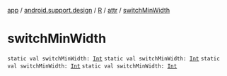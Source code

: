 [app](../../../index.md) / [android.support.design](../../index.md) / [R](../index.md) / [attr](index.md) / [switchMinWidth](.)

# switchMinWidth

`static val switchMinWidth: `[`Int`](https://kotlinlang.org/api/latest/jvm/stdlib/kotlin/-int/index.html)
`static val switchMinWidth: `[`Int`](https://kotlinlang.org/api/latest/jvm/stdlib/kotlin/-int/index.html)
`static val switchMinWidth: `[`Int`](https://kotlinlang.org/api/latest/jvm/stdlib/kotlin/-int/index.html)
`static val switchMinWidth: `[`Int`](https://kotlinlang.org/api/latest/jvm/stdlib/kotlin/-int/index.html)